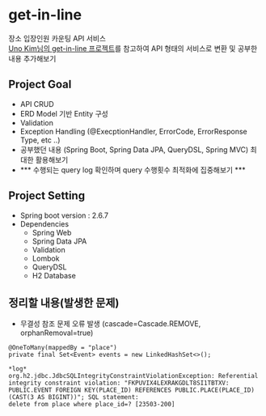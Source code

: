 # get-in-line
장소 입장인원 카운팅 API 서비스                                     
[Uno Kim님의 get-in-line 프로젝트](https://github.com/djkeh/get-in-line)를 참고하여 API 형태의 서비스로 변환 및 공부한 내용 추가해보기                 

## Project Goal
- API CRUD
- ERD Model 기반 Entity 구성
- Validation
- Exception Handling (@ExecptionHandler, ErrorCode, ErrorResponse Type, etc ..)
- 공부했던 내용 (Spring Boot, Spring Data JPA, QueryDSL, Spring MVC) 최대한 활용해보기
- *** 수행되는 query log 확인하며 query 수행횟수 최적화에 집중해보기 ***

## Project Setting              
* Spring boot version : 2.6.7                   
* Dependencies
  - Spring Web
  - Spring Data JPA
  - Validation
  - Lombok
  - QueryDSL
  - H2 Database   

## 정리할 내용(발생한 문제)
- 무결성 참조 문제 오류 발생 (cascade=Cascade.REMOVE, orphanRemoval=true)
```
@OneToMany(mappedBy = "place")
private final Set<Event> events = new LinkedHashSet<>();

*log*
org.h2.jdbc.JdbcSQLIntegrityConstraintViolationException: Referential integrity constraint violation: "FKPUVIX4LEXRAKGDLT8SI1TBTXV: PUBLIC.EVENT FOREIGN KEY(PLACE_ID) REFERENCES PUBLIC.PLACE(PLACE_ID) (CAST(3 AS BIGINT))"; SQL statement:
delete from place where place_id=? [23503-200]
```
